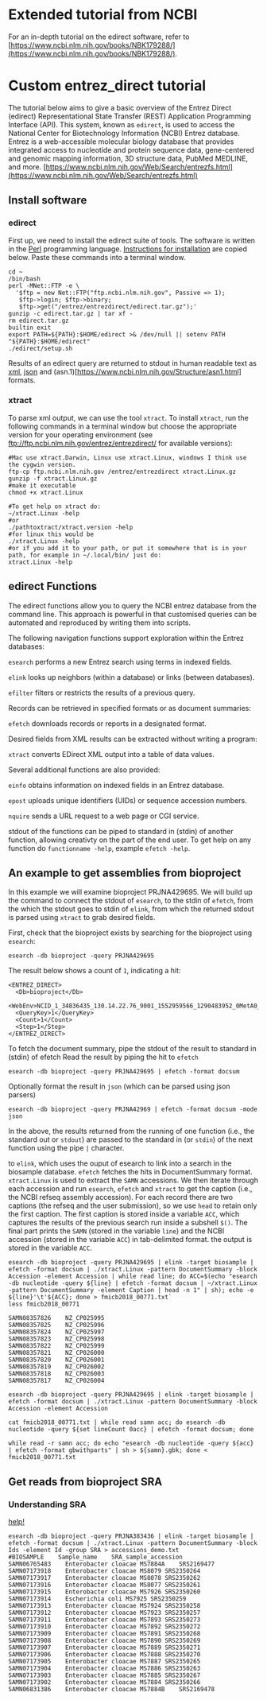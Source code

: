 # Extended tutorial from NCBI

For an in-depth tutorial on the edirect software, refer to [https://www.ncbi.nlm.nih.gov/books/NBK179288/](https://www.ncbi.nlm.nih.gov/books/NBK179288/).

# Custom entrez_direct tutorial

The tutorial below aims to give a basic overview of the Entrez Direct (edirect) Representational State Transfer (REST) Application Programming Interface (API).  This system, known as `edirect`, is used to access the National Center for Biotechnology Information (NCBI) Entrez database.  Entrez is a web-accessible molecular biology database that provides integrated access to nucleotide and protein sequence data, gene-centered and genomic mapping information, 3D structure data, PubMed MEDLINE, and more.
[https://www.ncbi.nlm.nih.gov/Web/Search/entrezfs.html](https://www.ncbi.nlm.nih.gov/Web/Search/entrezfs.html)



## Install software
### edirect

First up, we need to install the edirect suite of tools.  The software is written in the [Perl](https://www.perl.org/) programming language.  [Instructions for installation](https://www.ncbi.nlm.nih.gov/books/NBK179288/) are copied below.  Paste these commands into a terminal window.


```
cd ~
/bin/bash
perl -MNet::FTP -e \
  '$ftp = new Net::FTP("ftp.ncbi.nlm.nih.gov", Passive => 1);
   $ftp->login; $ftp->binary;
   $ftp->get("/entrez/entrezdirect/edirect.tar.gz");'
gunzip -c edirect.tar.gz | tar xf -
rm edirect.tar.gz
builtin exit
export PATH=${PATH}:$HOME/edirect >& /dev/null || setenv PATH "${PATH}:$HOME/edirect"
./edirect/setup.sh
```


Results of an edirect query are returned to stdout in human readable text as [xml](https://www.sitepoint.com/really-good-introduction-xml/), [json](https://en.wikipedia.org/wiki/JSON) and (asn.1)[https://www.ncbi.nlm.nih.gov/Structure/asn1.html] formats.
### xtract

To parse xml output, we can use the tool `xtract`.
To install `xtract`, run the following commands in a terminal window but choose the appropriate version for your operating environment (see ftp://ftp.ncbi.nlm.nih.gov/entrez/entrezdirect/ for available versions):

```
#Mac use xtract.Darwin, Linux use xtract.Linux, windows I think use the cygwin version.
ftp-cp ftp.ncbi.nlm.nih.gov /entrez/entrezdirect xtract.Linux.gz
gunzip -f xtract.Linux.gz
#make it executable
chmod +x xtract.Linux

#To get help on xtract do:
~/xtract.Linux -help
#or
./pathtoxtract/xtract.version -help
#for linux this would be
./xtract.Linux -help
#or if you add it to your path, or put it somewhere that is in your path, for example in ~/.local/bin/ just do:
xtract.Linux -help
```

## edirect Functions

The edirect functions allow you to query the NCBI entrez database from the command line.  This approach is powerful in that customised queries can be automated and reproduced by writing them into scripts.

The following navigation functions support exploration within the Entrez databases:

`esearch` performs a new Entrez search using terms in indexed fields.

`elink` looks up neighbors (within a database) or links (between databases).

`efilter` filters or restricts the results of a previous query.

Records can be retrieved in specified formats or as document summaries:

`efetch` downloads records or reports in a designated format.

Desired fields from XML results can be extracted without writing a program:

`xtract` converts EDirect XML output into a table of data values.

Several additional functions are also provided:

`einfo` obtains information on indexed fields in an Entrez database.

`epost` uploads unique identifiers (UIDs) or sequence accession numbers.

`nquire` sends a URL request to a web page or CGI service.

stdout of the functions can be piped to standard in (stdin) of another function, allowing creativty on the part of the end user.  To get help on any function do `functionname -help`, example `efetch -help`.


## An example to get assemblies from bioproject
In this example we will examine bioproject PRJNA429695.  We will build up the command to connect the stdout of `esearch`, to the stdin of `efetch`, from the which the stdout goes to stdin of `elink`, from which the returned stdout is parsed using `xtract` to grab desired fields.

First, check that the bioproject exists by searching for the bioproject using `esearch`:

```
esearch -db bioproject -query PRJNA429695
```
The result below shows a count of `1`, indicating a hit:
```
<ENTREZ_DIRECT>
  <Db>bioproject</Db>
  <WebEnv>NCID_1_34836435_130.14.22.76_9001_1552959566_1290483952_0MetA0_S_MegaStore</WebEnv>
  <QueryKey>1</QueryKey>
  <Count>1</Count>
  <Step>1</Step>
</ENTREZ_DIRECT>
```

To fetch the document summary, pipe the stdout of the result to standard in (stdin) of efetch
Read the result by piping the hit to `efetch`
```
esearch -db bioproject -query PRJNA429695 | efetch -format docsum
```

Optionally format the result in `json` (which can be parsed using json parsers)

```
esearch -db bioproject -query PRJNA42969 | efetch -format docsum -mode json
```
In the above, the results returned from the running of one function (i.e., the standard out or `stdout`) are passed to the standard in (or `stdin`) of the next function using the pipe `|` character.



to `elink`, which uses the ouput of esearch to link into a search in the biosample database.  `efetch` fetches the hits in DocumentSummary format. `xtract.Linux` is used to extract the `SAMN` accessions. We then iterate through each accession and run `esearch`, `efetch` and `xtract` to get the caption (i.e., the NCBI refseq assembly accession).  For each record there are two captions (the refseq and the user submission), so we use `head` to retain only the first caption.  The first caption is stored inside a variable `ACC`, which captures the results of the previous search run inside a subshell `$()`.  The final part prints the `SAMN` (stored in the variable `line`) and the NCBI accession (stored in the variable `ACC`) in tab-delimited format.  the output is stored in the variable `ACC`.


```
esearch -db bioproject -query PRJNA429695 | elink -target biosample | efetch -format docsum | ./xtract.Linux -pattern DocumentSummary -block Accession -element Accession | while read line; do ACC=$(echo "esearch -db nucleotide -query ${line} | efetch -format docsum | ~/xtract.Linux -pattern DocumentSummary -element Caption | head -n 1" | sh); echo -e ${line}'\t'${ACC}; done > fmicb2018_00771.txt`
less fmicb2018_00771
```

```
SAMN08357826    NZ_CP025995
SAMN08357825    NZ_CP025996
SAMN08357824    NZ_CP025997
SAMN08357823    NZ_CP025998
SAMN08357822    NZ_CP025999
SAMN08357821    NZ_CP026000
SAMN08357820    NZ_CP026001
SAMN08357819    NZ_CP026002
SAMN08357818    NZ_CP026003
SAMN08357817    NZ_CP026004
```

```
esearch -db bioproject -query PRJNA429695 | elink -target biosample | efetch -format docsum | ./xtract.Linux -pattern DocumentSummary -block Accession -element Accession

cat fmicb2018_00771.txt | while read samn acc; do esearch -db nucleotide -query ${set lineCount 0acc} | efetch -format docsum; done

while read -r samn acc; do echo "esearch -db nucleotide -query ${acc} | efetch -format gbwithparts" | sh > ${samn}.gbk; done < fmicb2018_00771.txt
```


## Get reads from bioproject SRA

### Understanding SRA

[help!](https://www.ncbi.nlm.nih.gov/books/NBK56913/)


```
esearch -db bioproject -query PRJNA383436 | elink -target biosample | efetch -format docsum | ./xtract.Linux -pattern DocumentSummary -block Ids -element Id -group SRA > accessions_demo.txt
#BIOSAMPLE    Sample_name    SRA_sample_accession
SAMN06765483	Enterobacter cloacae MS7884A	SRS2169477
SAMN07173918	Enterobacter cloacae MS8079	SRS2350264
SAMN07173917	Enterobacter cloacae MS8078	SRS2350262
SAMN07173916	Enterobacter cloacae MS8077	SRS2350261
SAMN07173915	Enterobacter cloacae MS7926	SRS2350260
SAMN07173914	Escherichia coli MS7925	SRS2350259
SAMN07173913	Enterobacter cloacae MS7924	SRS2350258
SAMN07173912	Enterobacter cloacae MS7923	SRS2350257
SAMN07173911	Enterobacter cloacae MS7893	SRS2350273
SAMN07173910	Enterobacter cloacae MS7892	SRS2350272
SAMN07173909	Enterobacter cloacae MS7891	SRS2350268
SAMN07173908	Enterobacter cloacae MS7890	SRS2350269
SAMN07173907	Enterobacter cloacae MS7889	SRS2350271
SAMN07173906	Enterobacter cloacae MS7888	SRS2350270
SAMN07173905	Enterobacter cloacae MS7887	SRS2350265
SAMN07173904	Enterobacter cloacae MS7886	SRS2350263
SAMN07173903	Enterobacter cloacae MS7885	SRS2350267
SAMN07173902	Enterobacter cloacae MS7884	SRS2350266
SAMN06831386	Enterobacter cloacae MS7884B	SRS2169478


```

